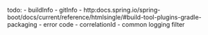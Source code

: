 todo:
	- buildInfo
	- gitInfo
	- http:docs.spring.io/spring-boot/docs/current/reference/htmlsingle/#build-tool-plugins-gradle-packaging
	- error code
	- correlationId
	- common logging filter
